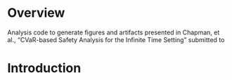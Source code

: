 # Overview
Analysis code to generate figures and artifacts presented in Chapman, et al., “CVaR-based Safety Analysis for the Infinite Time Setting” submitted to 

# Introduction

